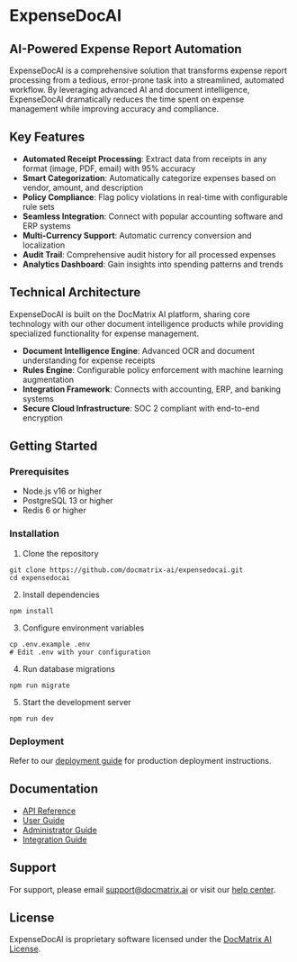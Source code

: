 # ExpenseDocAI

## AI-Powered Expense Report Automation

ExpenseDocAI is a comprehensive solution that transforms expense report processing from a tedious, error-prone task into a streamlined, automated workflow. By leveraging advanced AI and document intelligence, ExpenseDocAI dramatically reduces the time spent on expense management while improving accuracy and compliance.

## Key Features

- **Automated Receipt Processing**: Extract data from receipts in any format (image, PDF, email) with 95% accuracy
- **Smart Categorization**: Automatically categorize expenses based on vendor, amount, and description
- **Policy Compliance**: Flag policy violations in real-time with configurable rule sets
- **Seamless Integration**: Connect with popular accounting software and ERP systems
- **Multi-Currency Support**: Automatic currency conversion and localization
- **Audit Trail**: Comprehensive audit history for all processed expenses
- **Analytics Dashboard**: Gain insights into spending patterns and trends

## Technical Architecture

ExpenseDocAI is built on the DocMatrix AI platform, sharing core technology with our other document intelligence products while providing specialized functionality for expense management.

- **Document Intelligence Engine**: Advanced OCR and document understanding for expense receipts
- **Rules Engine**: Configurable policy enforcement with machine learning augmentation
- **Integration Framework**: Connects with accounting, ERP, and banking systems
- **Secure Cloud Infrastructure**: SOC 2 compliant with end-to-end encryption

## Getting Started

### Prerequisites

- Node.js v16 or higher
- PostgreSQL 13 or higher
- Redis 6 or higher

### Installation

1. Clone the repository
```
git clone https://github.com/docmatrix-ai/expensedocai.git
cd expensedocai
```

2. Install dependencies
```
npm install
```

3. Configure environment variables
```
cp .env.example .env
# Edit .env with your configuration
```

4. Run database migrations
```
npm run migrate
```

5. Start the development server
```
npm run dev
```

### Deployment

Refer to our [deployment guide](docs/deployment.md) for production deployment instructions.

## Documentation

- [API Reference](docs/api-reference.md)
- [User Guide](docs/user-guide.md)
- [Administrator Guide](docs/admin-guide.md)
- [Integration Guide](docs/integration-guide.md)

## Support

For support, please email support@docmatrix.ai or visit our [help center](https://help.docmatrix.ai).

## License

ExpenseDocAI is proprietary software licensed under the [DocMatrix AI License](LICENSE).

